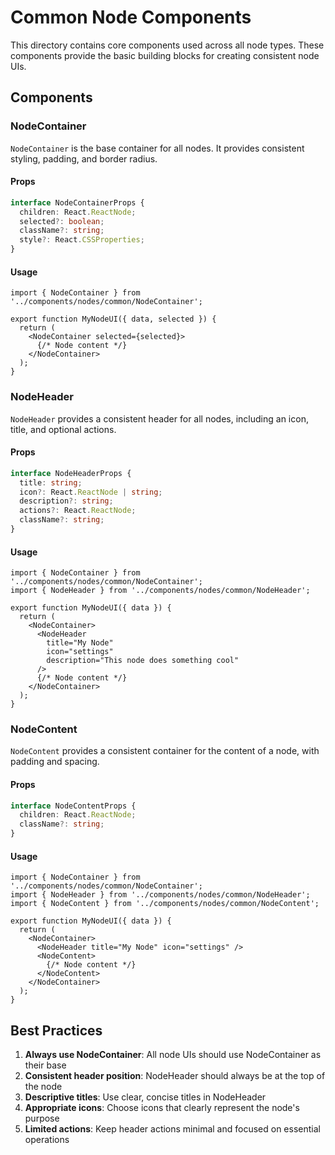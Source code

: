 # Common Node Components

This directory contains core components used across all node types. These components provide the basic building blocks for creating consistent node UIs.

## Components

### NodeContainer

`NodeContainer` is the base container for all nodes. It provides consistent styling, padding, and border radius.

#### Props

```typescript
interface NodeContainerProps {
  children: React.ReactNode;
  selected?: boolean;
  className?: string;
  style?: React.CSSProperties;
}
```

#### Usage

```tsx
import { NodeContainer } from '../components/nodes/common/NodeContainer';

export function MyNodeUI({ data, selected }) {
  return (
    <NodeContainer selected={selected}>
      {/* Node content */}
    </NodeContainer>
  );
}
```

### NodeHeader

`NodeHeader` provides a consistent header for all nodes, including an icon, title, and optional actions.

#### Props

```typescript
interface NodeHeaderProps {
  title: string;
  icon?: React.ReactNode | string;
  description?: string;
  actions?: React.ReactNode;
  className?: string;
}
```

#### Usage

```tsx
import { NodeContainer } from '../components/nodes/common/NodeContainer';
import { NodeHeader } from '../components/nodes/common/NodeHeader';

export function MyNodeUI({ data }) {
  return (
    <NodeContainer>
      <NodeHeader 
        title="My Node" 
        icon="settings"
        description="This node does something cool"
      />
      {/* Node content */}
    </NodeContainer>
  );
}
```

### NodeContent

`NodeContent` provides a consistent container for the content of a node, with padding and spacing.

#### Props

```typescript
interface NodeContentProps {
  children: React.ReactNode;
  className?: string;
}
```

#### Usage

```tsx
import { NodeContainer } from '../components/nodes/common/NodeContainer';
import { NodeHeader } from '../components/nodes/common/NodeHeader';
import { NodeContent } from '../components/nodes/common/NodeContent';

export function MyNodeUI({ data }) {
  return (
    <NodeContainer>
      <NodeHeader title="My Node" icon="settings" />
      <NodeContent>
        {/* Node content */}
      </NodeContent>
    </NodeContainer>
  );
}
```

## Best Practices

1. **Always use NodeContainer**: All node UIs should use NodeContainer as their base
2. **Consistent header position**: NodeHeader should always be at the top of the node
3. **Descriptive titles**: Use clear, concise titles in NodeHeader
4. **Appropriate icons**: Choose icons that clearly represent the node's purpose
5. **Limited actions**: Keep header actions minimal and focused on essential operations